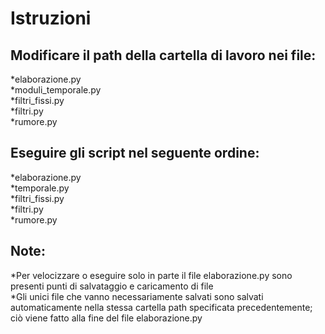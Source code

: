 # Istruzioni

## Modificare il path della cartella di lavoro nei file:
 *elaborazione.py<br />
 *moduli_temporale.py<br />
 *filtri_fissi.py<br />
 *filtri.py<br />
 *rumore.py<br />
 
## Eseguire gli script nel seguente ordine:
 *elaborazione.py<br />
 *temporale.py<br />
 *filtri_fissi.py<br />
 *filtri.py<br />
 *rumore.py<br />
 
## Note:
 *Per velocizzare o eseguire solo in parte il file elaborazione.py sono presenti punti di salvataggio e caricamento di file<br />
 *Gli unici file che vanno necessariamente salvati sono salvati automaticamente nella stessa cartella path specificata precedentemente; ciò viene fatto alla fine del file elaborazione.py<br />
